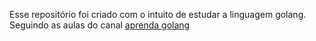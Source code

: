 Esse repositório foi criado com o intuito de estudar a linguagem golang. Seguindo as aulas do canal <a href="https://tiago-temporin.notion.site/Go-101-1fe9cef0ccc94ed3bed7f38e7dd5815d">aprenda golang</a>
